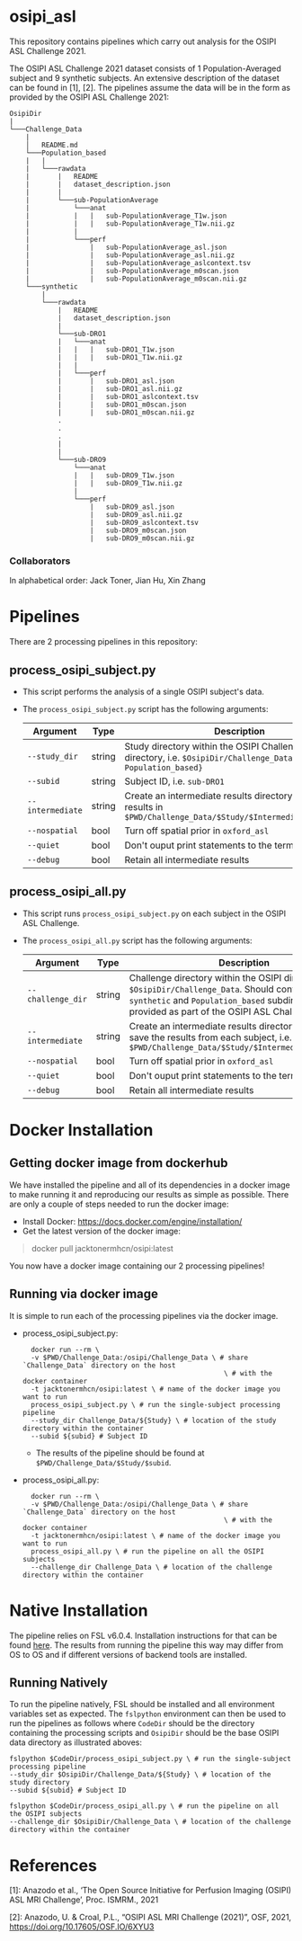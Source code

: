 # osipi_asl
This repository contains pipelines which carry out analysis for the OSIPI ASL Challenge 2021.

The OSIPI ASL Challenge 2021 dataset consists of 1 Population-Averaged subject and 9 synthetic subjects.
An extensive description of the dataset can be found in [1], [2].
The pipelines assume the data will be in the form as provided by the OSIPI ASL Challenge 2021:

```
OsipiDir
|
└───Challenge_Data
    |
    │   README.md
    └───Population_based
    |   |
    |   └───rawdata
    |       |   README
    |       |   dataset_description.json
    |       |
    |       └───sub-PopulationAverage
    |           └───anat
    |           |   |   sub-PopulationAverage_T1w.json
    |           |   |   sub-PopulationAverage_T1w.nii.gz
    |           |
    |           └───perf
    |               |   sub-PopulationAverage_asl.json
    |               |   sub-PopulationAverage_asl.nii.gz
    |               |   sub-PopulationAverage_aslcontext.tsv
    |               |   sub-PopulationAverage_m0scan.json
    |               |   sub-PopulationAverage_m0scan.nii.gz
    └───synthetic
        |
        └───rawdata
            |   README
            |   dataset_description.json
            |
            └───sub-DRO1
            |   └───anat
            |   |   |   sub-DRO1_T1w.json
            |   |   |   sub-DRO1_T1w.nii.gz
            |   |
            |   └───perf
            |       |   sub-DRO1_asl.json
            |       |   sub-DRO1_asl.nii.gz
            |       |   sub-DRO1_aslcontext.tsv
            |       |   sub-DRO1_m0scan.json
            |       |   sub-DRO1_m0scan.nii.gz
            .
            .
            .
            |
            |
            └───sub-DRO9
                └───anat
                |   |   sub-DRO9_T1w.json
                |   |   sub-DRO9_T1w.nii.gz
                |
                └───perf
                    |   sub-DRO9_asl.json
                    |   sub-DRO9_asl.nii.gz
                    |   sub-DRO9_aslcontext.tsv
                    |   sub-DRO9_m0scan.json
                    |   sub-DRO9_m0scan.nii.gz
```

### Collaborators
In alphabetical order: Jack Toner, Jian Hu, Xin Zhang

# Pipelines
There are 2 processing pipelines in this repository:

## process_osipi_subject.py
* This script performs the analysis of a single OSIPI subject's data.

* The `process_osipi_subject.py` script has the following arguments:

    Argument          |  Type          |  Description
    ------------------|----------------|---------------
    `--study_dir`     | string         | Study directory within the OSIPI Challenge_Data directory, i.e. `$OsipiDir/Challenge_Data/${synthetic, Population_based}`
    `--subid`         | string         | Subject ID, i.e. `sub-DRO1`
    `--intermediate`  | string         | Create an intermediate results directory, i.e. store results in `$PWD/Challenge_Data/$Study/$IntermediateDir/$subid`
    `--nospatial`     | bool           | Turn off spatial prior in `oxford_asl`
    `--quiet`         | bool           | Don't ouput print statements to the terminal
    `--debug`         | bool           | Retain all intermediate results

## process_osipi_all.py
* This script runs `process_osipi_subject.py` on each subject in the OSIPI ASL Challenge.

* The `process_osipi_all.py` script has the following arguments:

    Argument          |  Type          |  Description
    ------------------|----------------|---------------
    `--challenge_dir` | string         | Challenge directory within the OSIPI directory, i.e. `$OsipiDir/Challenge_Data`. Should contain the `synthetic` and `Population_based` subdirectories as provided as part of the OSIPI ASL Challenge.
    `--intermediate`  | string         | Create an intermediate results directory in which to save the results from each subject, i.e. store results in `$PWD/Challenge_Data/$Study/$IntermediateDir/$subid`
    `--nospatial`     | bool           | Turn off spatial prior in `oxford_asl`
    `--quiet`         | bool           | Don't ouput print statements to the terminal
    `--debug`         | bool           | Retain all intermediate results

# Docker Installation
## Getting docker image from dockerhub
We have installed the pipeline and all of its dependencies in a docker image to make running it and reproducing our results as simple as possible.
There are only a couple of steps needed to run the docker image:

* Install Docker: https://docs.docker.com/engine/installation/
* Get the latest version of the docker image: 
> docker pull jacktonermhcn/osipi:latest

You now have a docker image containing our 2 processing pipelines!

## Running via docker image
It is simple to run each of the processing pipelines via the docker image.
* process_osipi_subject.py:

        docker run --rm \
        -v $PWD/Challenge_Data:/osipi/Challenge_Data \ # share `Challenge_Data` directory on the host
                                                        \ # with the docker container
        -t jacktonermhcn/osipi:latest \ # name of the docker image you want to run
        process_osipi_subject.py \ # run the single-subject processing pipeline
        --study_dir Challenge_Data/${Study} \ # location of the study directory within the container
        --subid ${subid} # Subject ID

    * The results of the pipeline should be found at `$PWD/Challenge_Data/$Study/$subid`.
* process_osipi_all.py:

        docker run --rm \
        -v $PWD/Challenge_Data:/osipi/Challenge_Data \ # share `Challenge_Data` directory on the host
                                                        \ # with the docker container
        -t jacktonermhcn/osipi:latest \ # name of the docker image you want to run
        process_osipi_all.py \ # run the pipeline on all the OSIPI subjects
        --challenge_dir Challenge_Data \ # location of the challenge directory within the container

# Native Installation
The pipeline relies on FSL v6.0.4.
Installation instructions for that can be found [here](https://fsl.fmrib.ox.ac.uk/fsl/fslwiki/FslInstallation).
The results from running the pipeline this way may differ from OS to OS and if different versions of backend tools are installed.

## Running Natively
To run the pipeline natively, FSL should be installed and all environment variables set as expected.
The `fslpython` environment can then be used to run the pipelines as follows where `CodeDir` should be the directory containing the processing scripts and `OsipiDir` should be the base OSIPI data directory as illustrated aboves:

    fslpython $CodeDir/process_osipi_subject.py \ # run the single-subject processing pipeline
    --study_dir $OsipiDir/Challenge_Data/${Study} \ # location of the study directory
    --subid ${subid} # Subject ID

    fslpython $CodeDir/process_osipi_all.py \ # run the pipeline on all the OSIPI subjects
    --challenge_dir $OsipiDir/Challenge_Data \ # location of the challenge directory within the container


# References
[1]: Anazodo et al., ‘The Open Source Initiative for Perfusion Imaging (OSIPI) ASL MRI Challenge’, Proc. ISMRM., 2021

[2]: Anazodo, U. & Croal, P.L., “OSIPI ASL MRI Challenge (2021)”, OSF, 2021, 
https://doi.org/10.17605/OSF.IO/6XYU3